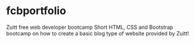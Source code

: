 # fcbportfolio
Zuitt free web developer bootcamp
Short HTML, CSS and Bootstrap bootcamp on how to create a basic blog type of website provided by Zuitt!
